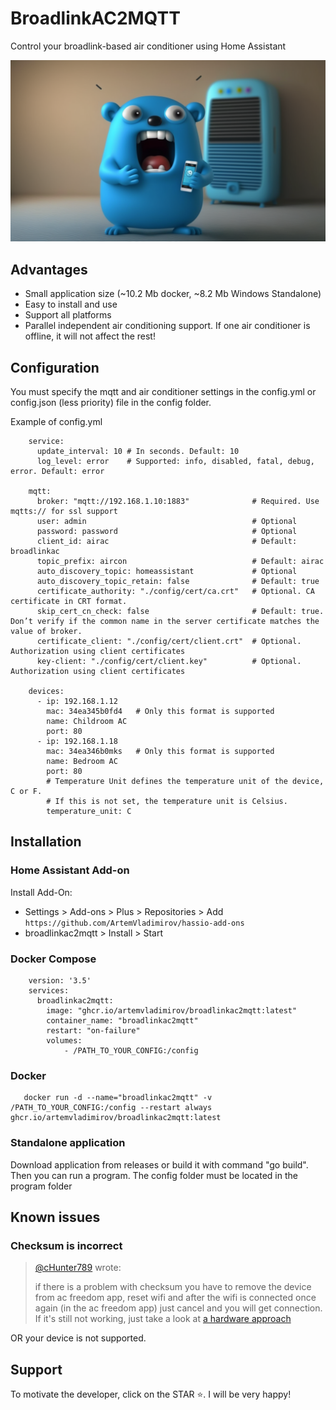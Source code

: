# BroadlinkAC2MQTT
Control your broadlink-based air conditioner using Home Assistant

![Image](image.png)

## Advantages

* Small application size (~10.2 Mb docker, ~8.2 Mb Windows Standalone)
* Easy to install and use
* Support all platforms
* Parallel independent air conditioning support.
  If one air conditioner is offline, it will not affect the rest!

## Configuration

You must specify the mqtt and air conditioner settings in the config.yml or config.json (less priority) file in the config folder.

Example of config.yml 

```
    service:
      update_interval: 10 # In seconds. Default: 10
      log_level: error    # Supported: info, disabled, fatal, debug, error. Default: error
    
    mqtt:
      broker: "mqtt://192.168.1.10:1883"              # Required. Use mqtts:// for ssl support
      user: admin                                     # Optional  
      password: password                              # Optional    
      client_id: airac                                # Default: broadlinkac
      topic_prefix: aircon                            # Default: airac
      auto_discovery_topic: homeassistant             # Optional
      auto_discovery_topic_retain: false              # Default: true
      certificate_authority: "./config/cert/ca.crt"   # Optional. CA certificate in CRT format.
      skip_cert_cn_check: false                       # Default: true. Don’t verify if the common name in the server certificate matches the value of broker.
      certificate_client: "./config/cert/client.crt"  # Optional. Authorization using client certificates
      key-client: "./config/cert/client.key"          # Optional. Authorization using client certificates
    
    devices:
      - ip: 192.168.1.12
        mac: 34ea345b0fd4   # Only this format is supported
        name: Childroom AC
        port: 80 
      - ip: 192.168.1.18
        mac: 34ea346b0mks   # Only this format is supported
        name: Bedroom AC
        port: 80 
        # Temperature Unit defines the temperature unit of the device, C or F.
        # If this is not set, the temperature unit is Celsius.
        temperature_unit: C

```

## Installation

### Home Assistant Add-on

Install Add-On:

* Settings > Add-ons > Plus > Repositories > Add `https://github.com/ArtemVladimirov/hassio-add-ons`
* broadlinkac2mqtt > Install > Start

### Docker Compose

```
    version: '3.5'
    services:
      broadlinkac2mqtt:
        image: "ghcr.io/artemvladimirov/broadlinkac2mqtt:latest"
        container_name: "broadlinkac2mqtt"
        restart: "on-failure"
        volumes:
            - /PATH_TO_YOUR_CONFIG:/config     

```

### Docker

```
   docker run -d --name="broadlinkac2mqtt" -v /PATH_TO_YOUR_CONFIG:/config --restart always ghcr.io/artemvladimirov/broadlinkac2mqtt:latest   
```

### Standalone application

Download application from releases or build it with command "go build". Then you can run a program. The config folder must be located in the program folder

## Known issues

### Checksum is incorrect 
 

> [@cHunter789](https://github.com/ArtemVladimirov/broadlinkac2mqtt/issues/6#issuecomment-2308999367) wrote:
>
> if there is a problem with checksum you have to remove the device from ac freedom app, reset wifi and after the wifi is connected once again (in the ac freedom app) just cancel and you will get connection. If it's still 
> not working, just take a look at [a hardware approach](https://github.com/GrKoR/esphome_aux_ac_component/blob/06388ebb2c2792098e93dd844c3c812440a06288/README-EN.md#esphome-aux-air-conditioner-custom-component-aux_ac)

OR your device is not supported. 

## Support

To motivate the developer, click on the STAR ⭐. I will be very happy!
